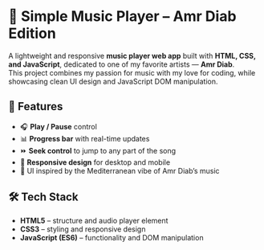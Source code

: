 # 🎵 Simple Music Player – Amr Diab Edition

A lightweight and responsive **music player web app** built with **HTML, CSS, and JavaScript**, dedicated to one of my favorite artists — **Amr Diab**.  
This project combines my passion for music with my love for coding, while showcasing clean UI design and JavaScript DOM manipulation.

## 🚀 Features
- 🎧 **Play / Pause** control
- 📊 **Progress bar** with real-time updates
- ⏩ **Seek control** to jump to any part of the song
- 📱 **Responsive design** for desktop and mobile
- 🎨 UI inspired by the Mediterranean vibe of Amr Diab’s music

## 🛠️ Tech Stack
- **HTML5** – structure and audio player element
- **CSS3** – styling and responsive design
- **JavaScript (ES6)** – functionality and DOM manipulation

